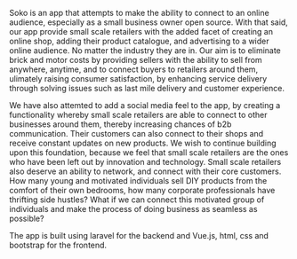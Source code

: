 
<p>
Soko is an app that attempts to make the ability to connect to an online audience, especially as a small business owner open source. With that said, our app provide small scale retailers with the added facet of creating an online shop, adding their product catalogue, and advertising to a wider online audience. No matter the industry they are in. Our aim is to eliminate brick and motor costs by providing sellers with the ability to sell from anywhere, anytime, and to connect buyers to retailers around them, ulimately raising consumer satisfaction, by enhancing service delivery through solving issues such as last mile delivery and customer experience.
</p>

<p>
We have also attemted to add a social media feel to the app, by creating a functionality whereby small scale retailers are able to connect to other businesses around them, thereby increasing chances of b2b communication. Their customers can also connect to their shops and receive constant updates on new products. We wish to continue building upon this foundation, because we feel that small scale retailers are the ones who have been left out by innovation and technology. Small scale retailers also deserve an ability to network, and connect with their core customers. How many young and motivated individuals sell DIY products from the comfort of their own bedrooms, how many corporate professionals have thrifting side hustles? What if we can connect this motivated group of individuals and make the process of doing business as seamless as possible?
</p>

<p>
The app is built using laravel for the backend and Vue.js, html, css and bootstrap for the frontend.
</p>


